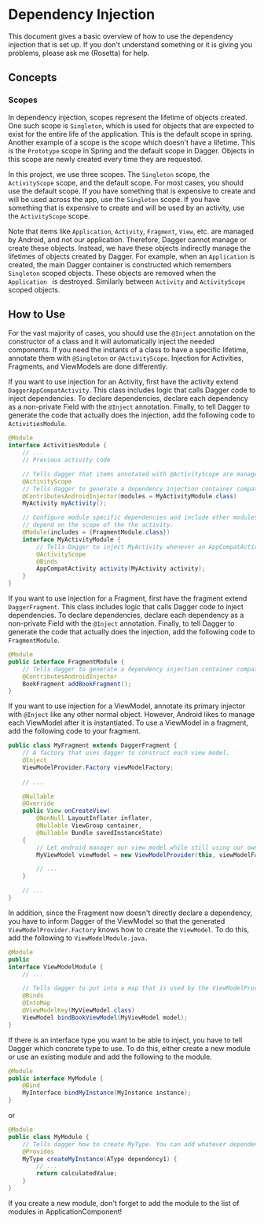 # Dependency Injection

This document gives a basic overview of how to use the dependency injection that is set up. If you don't understand
 something or it is giving you problems, please ask me (Rosetta) for help.

## Concepts

### Scopes

In dependency injection, scopes represent the lifetime of objects created. One such scope is `Singleton`, which is
used for objects that are expected to exist for the entire life of the application. This is the default scope in
spring. Another example of a scope is the scope which doesn't have a lifetime. This is the `Prototype` scope in
Spring and the default scope in Dagger. Objects in this scope are newly created every time they are requested.

In this project, we use three scopes. The `Singleton` scope, the `ActivityScope` scope, and the default scope. For
most cases, you should use the default scope. If you have something that is expensive to create and will be used
across the app, use the `Singleton` scope. If you have something that is expensive to create and will be used by an
activity, use the `ActivityScope` scope.

Note that items like `Application`, `Activity`, `Fragment`, `View`, etc. are managed by Android, and not
our application. Therefore, Dagger cannot manage or create these objects. Instead, we have these objects indirectly
manage the lifetimes of objects created by Dagger. For example, when an `Application` is created, the main Dagger
container is constructed which remembers `Singleton` scoped objects. These objects are removed when the `Application
` is destroyed. Similarly between `Activity` and `ActivityScope` scoped objects.

## How to Use

For the vast majority of cases, you should use the `@Inject` annotation on the constructor of a class and it will
automatically inject the needed components. If you need the instants of a class to have a specific lifetime, annotate
them with `@Singleton` or `@ActivityScope`. Injection for Activities, Fragments, and ViewModels are done differently.

If you want to use injection for an Activity, first have the activity extend `DaggerAppCompatActivity`. This class
includes logic that calls Dagger code to inject dependencies. To declare dependencies, declare each dependency as a
non-private Field with the `@Inject` annotation. Finally, to tell Dagger to generate the code that actually does the
injection, add the following code to `ActivitiesModule`.

```java
@Module
interface ActivitiesModule {
    // ...
    // Previous activity code

    // Tells dagger that items annotated with @ActivityScope are managed by the created container.
    @ActivityScope
    // Tells dagger to generate a dependency injection container compatible with Android for MyActivity
    @ContributesAndroidInjector(modules = MyActivityModule.class)
    MyActivity myActivity();

    // Configure module specific dependencies and include other modules that 
    // depend on the scope of the the activity.
    @Module(includes = {FragmentModule.class})
    interface MyActivityModule {
        // Tells Dagger to inject MyActivity whenever an AppCompatActivity is needed to be injected.
        @ActivityScope
        @Binds
        AppCompatActivity activity(MyActivity activity);
    }
}
```

If you want to use injection for a Fragment, first have the fragment extend `DaggerFragment`. This class
includes logic that calls Dagger code to inject dependencies. To declare dependencies, declare each dependency as a
non-private Field with the `@Inject` annotation. Finally, to tell Dagger to generate the code that actually does the
injection, add the following code to `FragmentModule`.

```java
@Module
public interface FragmentModule {
    // Tells dagger to generate a dependency injection container compatible with Android for BookFragment
    @ContributesAndroidInjector
    BookFragment addBookFragment();
}
```

If you want to use injection for a ViewModel, annotate its primary injector with `@Inject` like any other normal object.
However, Android likes to manage each ViewModel after it is instantiated. To use a ViewModel in a fragment, add the
following code to your fragment.

```java
public class MyFragment extends DaggerFragment {
    // A factory that uses dagger to construct each view model.
    @Inject
    ViewModelProvider.Factory viewModelFactory;
    
    // ...

    @Nullable
    @Override
    public View onCreateView(
        @NonNull LayoutInflater inflater,
        @Nullable ViewGroup container,
        @Nullable Bundle savedInstanceState)
    {
        // Let android manager our view model while still using our own factory to create it.
        MyViewModel viewModel = new ViewModelProvider(this, viewModelFactory).get(MyViewModel.class);

        // ...
    }

    // ...
}
```

In addition, since the Fragment now doesn't directly declare a dependency, you have to inform Dagger of the ViewModel
so that the generated `ViewModelProvider.Factory` knows how to create the `ViewModel`. To do this, add the following
to `ViewModelModule.java.`

```java
@Module
public
interface ViewModelModule {
    // ...

    // Tells dagger to put into a map that is used by the ViewModelProvider.Factory to generate ViewModels.
    @Binds
    @IntoMap
    @ViewModelKey(MyViewModel.class)
    ViewModel bindBookViewModel(MyViewModel model);
}
```

If there is an interface type you want to be able to inject, you have to tell Dagger which concrete type to use. To
do this, either create a new module or use an existing module and add the following to the module.
```java
@Module
public interface MyModule {
    @Bind
    MyInterface bindMyInstance(MyInstance instance);
}
```
or
```java
@Module
public class MyModule {
    // Tells dagger how to create MyType. You can add whatever dependencies you want to the method.
    @Provides
    MyType createMyInstance(AType dependency1) {
        // ...
        return calculatedValue;
    }
}
```
If you create a new module, don't forget to add the module to the list of modules in ApplicationComponent!